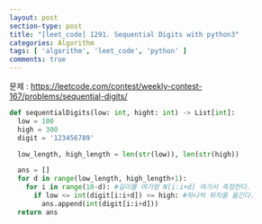 ```yaml
---
layout: post
section-type: post
title: "[leet_code] 1291. Sequential Digits with python3"
categories: Algorithm
tags: [ 'algorithm', 'leet_code', 'python' ]
comments: true
---
```

문제 : https://leetcode.com/contest/weekly-contest-167/problems/sequential-digits/


``` python
def sequentialDigits(low: int, hight: int) -> List[int]:
  low = 100
  high = 300
  digit = '123456789'

  low_length, high_length = len(str(low)), len(str(high))

  ans = []
  for d in range(low_length, high_length+1):
    for i in range(10-d): #길이를 여기랑 N[i:i+d] 여기서 측정한다.
      if low <= int(digit[i:i+d]) <= high: #하나씩 위치를 옮긴다.
        ans.append(int(digit[i:i+d]))
  return ans

```
